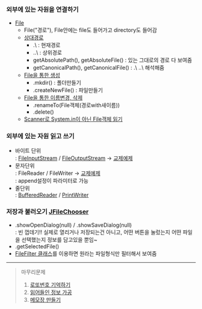 ### 외부에 있는 자원을 연결하기
- [File](../workspace/220708-01_fileinout/src/Main.java)
  - File("경로"), File안에는 file도 들어가고 directory도 들어감
  - [상대경로](../workspace/220708-01_fileinout/src/Main2.java)
    - .\\ : 현재경로
	- ..\\ : 상위경로
    - getAbsolutePath(), getAbsoluteFile() : 있는 그대로의 경로 다 보여줌
    - getCanonicalPath(), getCanonicalFile() : .\\ ..\\ 해석해줌
  - [File을 통한 생성](../workspace/220708-01_fileinout/src/Main3.java)
    - .mkdir() : 폴더만들기
    - .createNewFile() : 파일만들기
  - [File을 통한 이름변경, 삭제](../workspace/220708-01_fileinout/src/Main4.java)
    - .renameTo(File객체(경로with새이름)) 
    - .delete()
  - [Scanner로 System.in이 아닌 File객체 읽기](../workspace/220708-01_fileinout/src/Main5.java)
### 외부에 있는 자원 읽고 쓰기  
  - 바이트 단위  
    : [FileInputStream](../workspace/220708-02_stream/src/Main2.java) / [FileOutputStream](../workspace/220708-02_stream/src/Main.java) -> [교제예제](../workspace/220708-02_stream/src/CopyFile1.java)
  - 문자단위  
    : FileReader / FileWriter -> [교제예제](../workspace/220708-02_stream/src/FileCopy2.java)  
    : append설정이 파라미터로 가능
  - 줄단위  
    : [BufferedReader](../workspace/220708-02_stream/src/Main4.java) / [PrintWriter](../workspace/220708-02_stream/src/Main3.java)
  
### 저장과 불러오기  [JFileChooser](../workspace/220708-03_makememo/src/Main.java)
  - .showOpenDialog(null) / .showSaveDialog(null)  
    : 빈 껍데기!! 실제로 열리거나 저장되는건 아니고, 어떤 버튼을 눌렀는지 어떤 파일을 선택했는지 정보를 담고있을 뿐임~
  - .getSelectedFile()
  - [FileFilter 클래스](../workspace/220708-03_makememo/src/T0708.java)를 이용하면 원라는 파일형식만 필터해서 보여줌

---- 
> 마무리문제  
> 1. [로또번호 기억하기](../workspace/220708-02_stream/src/Main5.java)  
> 2. [읽어들인 정보 가공](../workspace/220708-02_stream/src/T0708.java)
> 3. [메모장 만들기](../workspace/220708-03_makememo/src/T0708.java)
